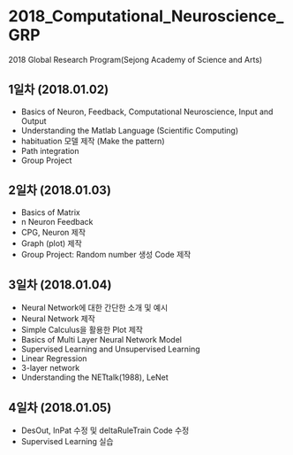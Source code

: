 # 2018_Computational_Neuroscience_GRP
2018 Global Research Program(Sejong Academy of Science and Arts)

## 1일차 (2018.01.02)

- Basics of Neuron, Feedback, Computational Neuroscience, Input and Output
- Understanding the Matlab Language (Scientific Computing)
- habituation 모델 제작 (Make the pattern)
- Path integration
- Group Project

## 2일차 (2018.01.03)
- Basics of Matrix
- n Neuron Feedback
- CPG, Neuron 제작
- Graph (plot) 제작
- Group Project: Random number 생성 Code 제작

## 3일차 (2018.01.04)
- Neural Network에 대한 간단한 소개 및 예시
- Neural Network 제작
- Simple Calculus을 활용한 Plot 제작
- Basics of Multi Layer Neural Network Model
- Supervised Learning and Unsupervised Learning
- Linear Regression
- 3-layer network
- Understanding the NETtalk(1988), LeNet

## 4일차 (2018.01.05)
- DesOut, InPat 수정 및 deltaRuleTrain Code 수정
- Supervised Learning 실습
